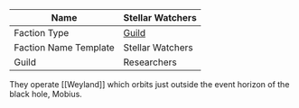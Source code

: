 | Name                  | Stellar Watchers                                            |
| --------------------- | ----------------------------------------------------------- |
| Faction Type          | [Guild](datasworn:oracle_rollable:starforged/faction/guild) |
| Faction Name Template | Stellar Watchers                                            |
| Guild                 | Researchers                                                 |

They operate [[Weyland]] which orbits just outside the event horizon of the black hole, Mobius. 
